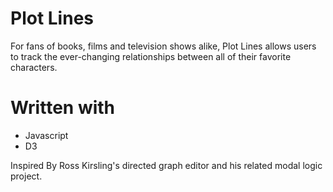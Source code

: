 # Plot Lines
For fans of books, films and television shows alike, Plot Lines allows users to track the ever-changing relationships between all of their favorite characters.

# Written with
  * Javascript
  * D3

Inspired By
Ross Kirsling's directed graph editor and his related modal logic project.
